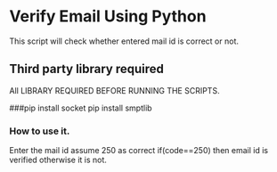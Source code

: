 # Verify Email Using Python
This script will check whether entered mail id is correct or not.

## Third party library required
All LIBRARY REQUIRED BEFORE RUNNING THE SCRIPTS.

###pip install socket
pip install smptlib

### How to use it.
Enter the mail id assume 250 as correct 
if(code==250) 
then email id is verified otherwise it is not.
